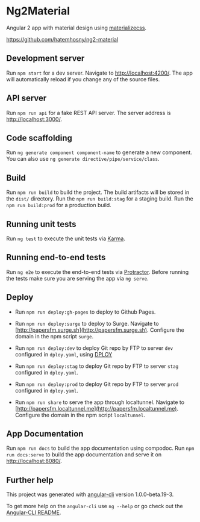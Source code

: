 # Ng2Material

Angular 2 app with material design using [materializecss](http://materializecss.com/).

https://github.com/hatemhosny/ng2-material

## Development server

Run `npm start` for a dev server. Navigate to [http://localhost:4200/](http://localhost:4200/). The app will automatically reload if you change any of the source files.

## API server

Run `npm run api` for a fake REST API server. The server address is [http://localhost:3000/](http://localhost:3000/). 

## Code scaffolding

Run `ng generate component component-name` to generate a new component. You can also use `ng generate directive/pipe/service/class`.

## Build

Run `npm run build` to build the project. The build artifacts will be stored in the `dist/` directory. 
Run the `npm run build:stag` for a staging build. Run the `npm run build:prod` for a production build.

## Running unit tests

Run `ng test` to execute the unit tests via [Karma](https://karma-runner.github.io).

## Running end-to-end tests

Run `ng e2e` to execute the end-to-end tests via [Protractor](http://www.protractortest.org/).
Before running the tests make sure you are serving the app via `ng serve`.

## Deploy

- Run `npm run deploy:gh-pages` to deploy to Github Pages. 
- Run `npm run deploy:surge` to deploy to Surge. Navigate to [http://papersfm.surge.sh](http://papersfm.surge.sh). Configure the domain in the npm script `surge`.
- Run `npm run deploy:dev` to deploy Git repo by FTP to server `dev` configured in `dploy.yaml`, using [DPLOY](https://github.com/lucasmotta/dploy)
- Run `npm run deploy:stag` to deploy Git repo by FTP to server `stag` configured in `dploy.yaml`. 
- Run `npm run deploy:prod` to deploy Git repo by FTP to server `prod` configured in `dploy.yaml`. 

- Run `npm run share` to serve the app through localtunnel. Navigate to [http://papersfm.localtunnel.me](http://papersfm.localtunnel.me). Configure the domain in the npm script `localtunnel`.

## App Documentation

Run `npm run docs` to build the app documentation using compodoc. Run `npm run docs:serve` to build the app documentation and serve it on [http://localhost:8080/](http://localhost:8080/).

## Further help

This project was generated with [angular-cli](https://github.com/angular/angular-cli) version 1.0.0-beta.19-3.

To get more help on the `angular-cli` use `ng --help` or go check out the [Angular-CLI README](https://github.com/angular/angular-cli/blob/master/README.md).
